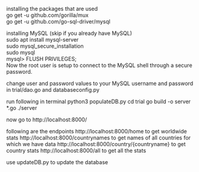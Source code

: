 
installing the packages that are used   
    go get -u github.com/gorilla/mux    
    go get -u github.com/go-sql-driver/mysql

installing MySQL (skip if you already have MySQL)   
    sudo apt install mysql-server   
    sudo mysql_secure_installation  
    sudo mysql  
    mysql> FLUSH PRIVILEGES;    
    Now the root user is setup to connect to the MySQL shell through a secure password.

change user and password values to your MySQL username and password in trial/dao.go and databaseconfig.py

run following in terminal
    python3 populateDB.py
    cd trial
    go build -o server *.go
    ./server

now go to http://localhost:8000/

following are the endpoints
    http://localhost:8000/home to get worldwide stats
    http://localhost:8000/countrynames to get names of all countries for which we have data
    http://localhost:8000/country/{countryname} to get country stats
    http://localhost:8000/all to get all the stats

use updateDB.py to update the database
